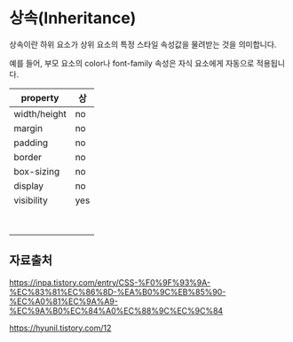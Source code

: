 상속(Inheritance)
===

상속이란 하위 요소가 상위 요소의 특정 스타일 속성값을 물려받는 것을 의미합니다. 

예를 들어, 부모 요소의 color나 font-family 속성은 자식 요소에게 자동으로 적용됩니다.

|property|상|
|----------|---|
|width/height   |no |
|margin  |no |
|padding  |no  |
|border  |no  |
|box-sizing  |no  |
|display  |no  |
|visibility  |yes  |
|  |  |
|  |  |
|  |  |
|  |  |
|  |  |
|  |  |
|  |  |
|  |  |




자료출처
---

https://inpa.tistory.com/entry/CSS-%F0%9F%93%9A-%EC%83%81%EC%86%8D-%EA%B0%9C%EB%85%90-%EC%A0%81%EC%9A%A9-%EC%9A%B0%EC%84%A0%EC%88%9C%EC%9C%84

https://hyunil.tistory.com/12
